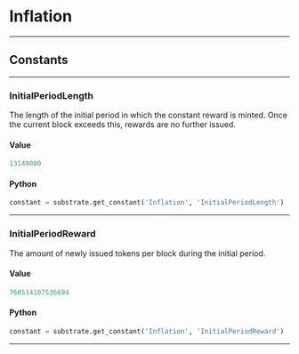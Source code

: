 
# Inflation

---------
## Constants

---------
### InitialPeriodLength
 The length of the initial period in which the constant reward is
 minted. Once the current block exceeds this, rewards are no further
 issued.
#### Value
```python
13149000
```
#### Python
```python
constant = substrate.get_constant('Inflation', 'InitialPeriodLength')
```
---------
### InitialPeriodReward
 The amount of newly issued tokens per block during the initial
 period.
#### Value
```python
760514107536694
```
#### Python
```python
constant = substrate.get_constant('Inflation', 'InitialPeriodReward')
```
---------